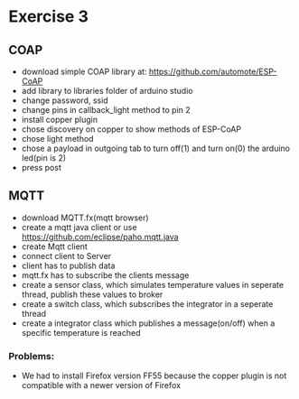 # Exercise 3
## COAP
- download simple COAP library at: https://github.com/automote/ESP-CoAP
- add library to libraries folder of arduino studio
- change password, ssid
- change pins in callback_light method to pin 2
- install copper plugin
- chose discovery on copper to show methods of ESP-CoAP
- chose light method
- chose a payload in outgoing tab to turn off(1) and turn on(0) the arduino led(pin is 2)  
- press post
## MQTT
 - download MQTT.fx(mqtt browser)
 - create a mqtt java client or use https://github.com/eclipse/paho.mqtt.java
 - create Mqtt client
 - connect client to Server
 - client has to publish data
 - mqtt.fx has to subscribe the clients message
 - create a sensor class, which simulates temperature values in seperate thread, publish these values to broker
 - create a switch class, which subscribes the integrator in a seperate thread
 - create a integrator class which publishes a message(on/off) when a specific temperature is reached
 
 ### Problems:
  - We had to install Firefox version FF55 because the copper plugin is not compatible with a newer version of Firefox
 








